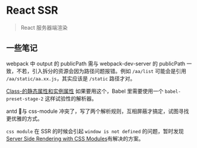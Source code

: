 # React SSR

> React 服务器端渲染

## 一些笔记

webpack 中 output 的 publicPath 需与 webpack-dev-server 的 publicPath 一致，不若，引入拆分的资源会因为路径问题报错。例如 `/aa/list` 可能会是引用 `/aa/static/aa.xx.js`，其实应该是 `/static` 路径才对。

[Class-的静态属性和实例属性](http://es6.ruanyifeng.com/#docs/class#Class-%E7%9A%84%E9%9D%99%E6%80%81%E5%B1%9E%E6%80%A7%E5%92%8C%E5%AE%9E%E4%BE%8B%E5%B1%9E%E6%80%A7) 如果要用这个，Babel 里需要使用一个 `babel-preset-stage-2` 这样试验性的解析器。

antd 与 css-module 冲突了，写了两个解析规则，互相屏蔽才搞定，试图寻找更优雅的方式。

`css module` 在 SSR 的时候会引起 `window is not defined` 的问题，暂时发现[Server Side Rendering with CSS Modules](https://medium.com/@mattvagni/server-side-rendering-with-css-modules-6b02f1238eb1)有解决的方案。